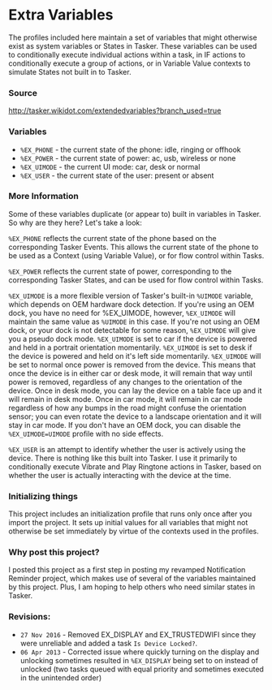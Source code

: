 # Extra Variables
The profiles included here maintain a set of variables that might otherwise exist as system variables or States in Tasker. These variables can be used to conditionally execute individual actions within a task, in IF actions to conditionally execute a group of actions, or in Variable Value contexts to simulate States not built in to Tasker.

### Source
http://tasker.wikidot.com/extendedvariables?branch_used=true

### Variables
* `%EX_PHONE` - the current state of the phone: idle, ringing or offhook
* `%EX_POWER` - the current state of power: ac, usb, wireless or none
* `%EX_UIMODE` - the current UI mode: car, desk or normal
* `%EX_USER` - the current state of the user: present or absent

### More Information
Some of these variables duplicate (or appear to) built in variables in Tasker. So why are they here? Let's take a look:

`%EX_PHONE` reflects the current state of the phone based on the corresponding Tasker Events. This allows the current state of the phone to be used as a Context (using Variable Value), or for flow control within Tasks.

`%EX_POWER` reflects the current state of power, corresponding to the corresponding Tasker States, and can be used for flow control within Tasks.

`%EX_UIMODE` is a more flexible version of Tasker's built-in `%UIMODE` variable, which depends on OEM hardware dock detection. If you're using an OEM dock, you have no need for %EX_UIMODE, however, `%EX_UIMODE` will maintain the same value as `%UIMODE` in this case. If you're not using an OEM dock, or your dock is not detectable for some reason, `%EX_UIMODE` will give you a pseudo dock mode. `%EX_UIMODE` is set to car if the device is powered and held in a portrait orientation momentarily. `%EX_UIMODE` is set to desk if the device is powered and held on it's left side momentarily. `%EX_UIMODE` will be set to normal once power is removed from the device. This means that once the device is in either car or desk mode, it will remain that way until power is removed, regardless of any changes to the orientation of the device. Once in desk mode, you can lay the device on a table face up and it will remain in desk mode. Once in car mode, it will remain in car mode regardless of how any bumps in the road might confuse the orientation sensor; you can even rotate the device to a landscape orientation and it will stay in car mode. If you don't have an OEM dock, you can disable the `%EX_UIMODE=UIMODE` profile with no side effects.

`%EX_USER` is an attempt to identify whether the user is actively using the device. There is nothing like this built into Tasker. I use it primarily to conditionally execute Vibrate and Play Ringtone actions in Tasker, based on whether the user is actually interacting with the device at the time.

### Initializing things
This project includes an initialization profile that runs only once after you import the project. It sets up initial values for all variables that might not otherwise be set immediately by virtue of the contexts used in the profiles.

### Why post this project?
I posted this project as a first step in posting my revamped Notification Reminder project, which makes use of several of the variables maintained by this project. Plus, I am hoping to help others who need similar states in Tasker.

### Revisions:
* `27 Nov 2016` - Removed EX_DISPLAY and EX_TRUSTEDWIFI since they were unreliable and added a task `Is Device Locked?`.
* `06 Apr 2013` - Corrected issue where quickly turning on the display and unlocking sometimes resulted in `%EX_DISPLAY` being set to on instead of unlocked (two tasks queued with equal priority and sometimes executed in the unintended order)
